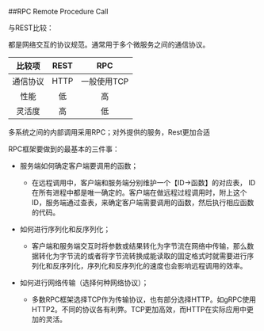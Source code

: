 ##RPC
Remote Procedure Call

与REST比较：

都是网络交互的协议规范。通常用于多个微服务之间的通信协议。

| 比较项 | REST | RPC |
| :---: | :---: | :---: |
| 通信协议 | HTTP | 一般使用TCP |
| 性能 | 低 | 高 |
| 灵活度 | 高 | 低 |

多系统之间的内部调用采用RPC；对外提供的服务，Rest更加合适

RPC框架要做到的最基本的三件事：

- 服务端如何确定客户端要调用的函数；

    - 在远程调用中，客户端和服务端分别维护一个【ID->函数】的对应表， ID在所有进程中都是唯一确定的。客户端在做远程过程调用时，附上这个ID，服务端通过查表，来确定客户端需要调用的函数，然后执行相应函数的代码。

- 如何进行序列化和反序列化；

    - 客户端和服务端交互时将参数或结果转化为字节流在网络中传输，那么数据转化为字节流的或者将字节流转换成能读取的固定格式时就需要进行序列化和反序列化，序列化和反序列化的速度也会影响远程调用的效率。

- 如何进行网络传输（选择何种网络协议）；

    - 多数RPC框架选择TCP作为传输协议，也有部分选择HTTP。如gRPC使用HTTP2。不同的协议各有利弊。TCP更加高效，而HTTP在实际应用中更加的灵活。